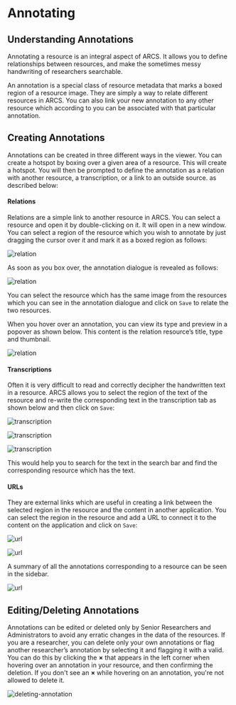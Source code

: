 Annotating
==========

Understanding Annotations
-------------------------
Annotating a resource is an integral aspect of ARCS. It allows you to define relationships between resources, and make the sometimes messy handwriting of researchers searchable.

An annotation is a special class of resource metadata that marks a boxed region
of a resource image. They are simply a way to relate different resources in
ARCS. You can also link your new annotation to any other resource which
according to you can be associated with that particular annotation. 

Creating Annotations
--------------------
Annotations can be created in three different ways in the viewer. You can create a hotspot by boxing over a given area of a resource. This will create a hotspot. You will then be prompted to define the annotation as a relation with another resource, a transcription, or a link to an outside source. as described below:

#### Relations 
Relations are a simple link to another resource in ARCS. You can select a
resource and open it by double-clicking on it. It will open in a new window.
You can select a region of the resource which you wish to annotate by just
dragging the cursor over it and mark it as a boxed region as follows:

![relation](../img/docs/relation-1.png)

As soon as you box over, the annotation dialogue is revealed as follows:

![relation](../img/docs/relation-2.png)

You can select the resource which has the same image from the resources which
you can see in the annotation dialogue and click on `Save` to relate the two
resources.

When you hover over an annotation, you can view its type and preview in a
popover as shown below. This content is the relation resource’s title, type and
thumbnail.

![relation](../img/docs/relation-3.png)

#### Transcriptions
Often it is very difficult to read and correctly decipher the handwritten text
in a resource. ARCS allows you to select the region of the text of the resource
and re-write the corresponding text in the transcription tab as shown below and
then click on `Save`:

![transcription](../img/docs/transcription-1.png)

![transcription](../img/docs/transcription-2.png)

![transcription](../img/docs/transcription-3.png)

This would help you to search for the text in the search bar and find the
corresponding resource which has the text.

#### URLs
They are external links which are useful in creating a link between the
selected region in the resource and the content in another application. You can
select the region in the resource and add a URL to connect it to the content on
the application and click on `Save`:

![url](../img/docs/url-1.png)

![url](../img/docs/url-2.png)

A summary of all the annotations corresponding to a resource can be seen in the
sidebar.

![url](../img/docs/url-3.png)

Editing/Deleting Annotations
----------------------------
Annotations can be edited or deleted only by Senior Researchers and
Administrators to avoid any erratic changes in the data of the resources. If
you are a researcher, you can delete only your own annotations or flag another
researcher’s annotation by selecting it and flagging it with a valid. You can
do this by clicking the **&times;** that appears in the left corner when hovering over an
annotation in your resource, and then confirming the deletion.  If you don't
see an **&times;** while hovering on an annotation, you're not allowed to delete it.

![deleting-annotation](../img/docs/deleting-annotation.png)
